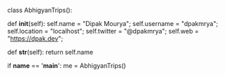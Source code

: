 class AbhigyanTrips():
    
  def __init__(self):
    self.name = "Dipak Mourya";
    self.username = "dpakmrya";
    self.location = "localhost";
    self.twitter = "@dpakmrya";
    self.web = "https://dpak.dev";
  
  def __str__(self):
    return self.name

if __name__ == '__main__':
    me = AbhigyanTrips()

